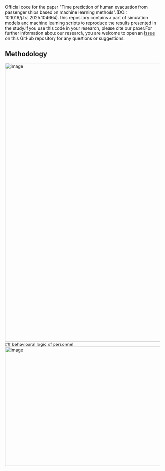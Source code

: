 Official code for the paper "Time prediction of human evacuation from passenger ships based on machine learning methods".(DOI: 10.1016/j.tra.2025.104664).This repository contains a part of simulation models and machine learning scripts to reproduce the results presented in the study.If you use this code in your research, please cite our paper.For further information about our research, you are welcome to open an [Issue](../../issues) on this GitHub repository for any questions or suggestions.
## Methodology
<img width="744" height="905" alt="image" src="https://github.com/user-attachments/assets/0854989e-7ecb-458c-a759-2e81df673f10" />
## behavioural logic of personnel
<img width="1053" height="387" alt="image" src="https://github.com/user-attachments/assets/c602e6a5-cdba-4527-8afb-3b0885c14eda" />
